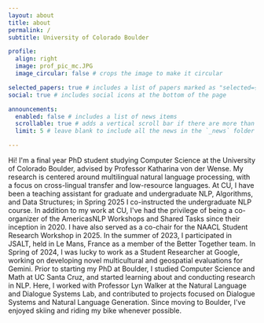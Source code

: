 ```yaml
---
layout: about
title: about
permalink: /
subtitle: University of Colorado Boulder

profile:
  align: right
  image: prof_pic_mc.JPG
  image_circular: false # crops the image to make it circular

selected_papers: true # includes a list of papers marked as "selected={true}"
social: true # includes social icons at the bottom of the page

announcements:
  enabled: false # includes a list of news items
  scrollable: true # adds a vertical scroll bar if there are more than 3 news items
  limit: 5 # leave blank to include all the news in the `_news` folder

---
```


Hi! I'm a final year PhD student studying Computer Science at the University of Colorado Boulder, advised by Professor Katharina von der Wense. My research is centered around multilingual natural language processing, with a focus on cross-lingual transfer and low-resource languages. At CU, I have been a teaching assistant for graduate and undergraduate NLP, Algorithms, and Data Structures; in Spring 2025 I co-instructed the undergraduate NLP course. In addition to my work at CU, I've had the privilege of being a co-organizer of the AmericasNLP Workshops and Shared Tasks since their inception in 2020. I have also served as a co-chair for the NAACL Student Research Workshop in 2025. In the summer of 2023, I participated in JSALT, held in Le Mans, France as a member of the Better Together team. In Spring of 2024, I was lucky to work as a Student Researcher at Google, working on developing novel multicultural and geospatial evaluations for Gemini. Prior to starting my PhD at Boulder, I studied Computer Science and Math at UC Santa Cruz, and started learning about and conducting research in NLP. Here, I worked with Professor Lyn Walker at the Natural Language and Dialogue Systems Lab, and contributed to projects focused on Dialogue Systems and Natural Language Generation. Since moving to Boulder, I've enjoyed skiing and riding my bike whenever possible. 
